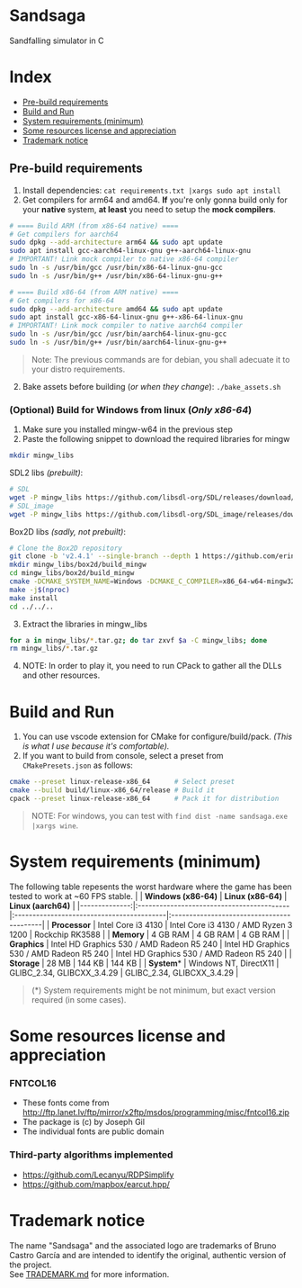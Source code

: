 # Sandsaga
Sandfalling simulator in C

# Index
- [Pre-build requirements](#pre-build-requirements)
- [Build and Run](#build-and-run)
- [System requirements (minimum)](#system-requirements-minimum)
- [Some resources license and appreciation](#some-resources-license-and-appreciation)
- [Trademark notice](#trademark-notice)


## Pre-build requirements
1. Install dependencies: `cat requirements.txt |xargs sudo apt install`
2. Get compilers for arm64 and amd64. **If** you're only gonna build only for your **native** system, **at least** you need to setup the **mock compilers**.
```sh
# ==== Build ARM (from x86-64 native) ====
# Get compilers for aarch64
sudo dpkg --add-architecture arm64 && sudo apt update
sudo apt install gcc-aarch64-linux-gnu g++-aarch64-linux-gnu
# IMPORTANT! Link mock compiler to native x86-64 compiler
sudo ln -s /usr/bin/gcc /usr/bin/x86-64-linux-gnu-gcc
sudo ln -s /usr/bin/g++ /usr/bin/x86-64-linux-gnu-g++
```
```sh
# ==== Build x86-64 (from ARM native) ====
# Get compilers for x86-64
sudo dpkg --add-architecture amd64 && sudo apt update
sudo apt install gcc-x86-64-linux-gnu g++-x86-64-linux-gnu
# IMPORTANT! Link mock compiler to native aarch64 compiler
sudo ln -s /usr/bin/gcc /usr/bin/aarch64-linux-gnu-gcc
sudo ln -s /usr/bin/g++ /usr/bin/aarch64-linux-gnu-g++
```
> Note: The previous commands are for debian, you shall adecuate it to your distro requirements.
2. Bake assets before building (*or when they change*): `./bake_assets.sh`

### (Optional) Build for Windows from linux (*Only x86-64*)
1. Make sure you installed mingw-w64 in the previous step
2. Paste the following snippet to download the required libraries for mingw
```sh
mkdir mingw_libs
```
SDL2 libs *(prebuilt)*:
```sh
# SDL
wget -P mingw_libs https://github.com/libsdl-org/SDL/releases/download/release-2.26.5/SDL2-devel-2.26.5-mingw.tar.gz
# SDL_image
wget -P mingw_libs https://github.com/libsdl-org/SDL_image/releases/download/release-2.6.3/SDL2_image-devel-2.6.3-mingw.tar.gz
```
Box2D libs *(sadly, not prebuilt)*:
```sh
# Clone the Box2D repository
git clone -b 'v2.4.1' --single-branch --depth 1 https://github.com/erincatto/box2d mingw_libs/box2d
mkdir mingw_libs/box2d/build_mingw
cd mingw_libs/box2d/build_mingw
cmake -DCMAKE_SYSTEM_NAME=Windows -DCMAKE_C_COMPILER=x86_64-w64-mingw32-gcc -DCMAKE_CXX_COMPILER=x86_64-w64-mingw32-g++ -DBUILD_SHARED_LIBS=ON -DBOX2D_BUILD_UNIT_TESTS=OFF -DBOX2D_BUILD_DOCS=OFF -DCMAKE_INSTALL_PREFIX=$(pwd)/../install_mingw ..
make -j$(nproc)
make install
cd ../../..
```
3. Extract the libraries in mingw_libs
```sh
for a in mingw_libs/*.tar.gz; do tar zxvf $a -C mingw_libs; done
rm mingw_libs/*.tar.gz
```
4. NOTE: In order to play it, you need to run CPack to gather all the DLLs and other resources.

# Build and Run
1. You can use vscode extension for CMake for configure/build/pack. *(This is what I use because it's comfortable).*
2. If you want to build from console, select a preset from `CMakePresets.json` as follows:
```sh
cmake --preset linux-release-x86_64      # Select preset
cmake --build build/linux-x86_64/release # Build it
cpack --preset linux-release-x86_64      # Pack it for distribution
```

> NOTE: For windows, you can test with `find dist -name sandsaga.exe |xargs wine`.

# System requirements (minimum)
The following table repesents the worst hardware where the game has been tested to work at ~60 FPS stable.
|               |            **Windows (x86-64)**           |             **Linux (x86-64)**            |            **Linux (aarch64)**            |
|--------------:|:------------------------------------------|:------------------------------------------|:------------------------------------------|
| **Processor** | Intel Core i3 4130                        | Intel Core i3 4130 / AMD Ryzen 3 1200     | Rockchip RK3588                           |
|    **Memory** | 4 GB RAM                                  | 4 GB RAM                                  | 4 GB RAM                                  |
|  **Graphics** | Intel HD Graphics 530 / AMD Radeon R5 240 | Intel HD Graphics 530 / AMD Radeon R5 240 | Intel HD Graphics 530 / AMD Radeon R5 240 |
|   **Storage** | 28 MB                                     | 144 KB                                    | 144 KB                                    |
|    **System*** | Windows NT, DirectX11                     | GLIBC_2.34, GLIBCXX_3.4.29                | GLIBC_2.34, GLIBCXX_3.4.29                |
> (*) System requirements might be not minimum, but exact version required (in some cases).

# Some resources license and appreciation
### FNTCOL16
- These fonts come from http://ftp.lanet.lv/ftp/mirror/x2ftp/msdos/programming/misc/fntcol16.zip
- The package is (c) by Joseph Gil
- The individual fonts are public domain
### Third-party algorithms implemented
- https://github.com/Lecanyu/RDPSimplify
- https://github.com/mapbox/earcut.hpp/

# Trademark notice
The name "Sandsaga" and the associated logo are trademarks of Bruno Castro García and are intended to identify the original, authentic version of the project.\
See [TRADEMARK.md](TRADEMARK.md) for more information.
